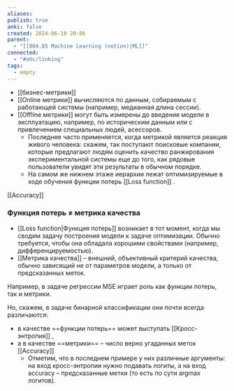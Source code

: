 ```yaml
---
aliases: 
publish: true
anki: false
created: 2024-06-18 20:06
parent:
  - "[[004.85 Machine Learning (notion)|ML]]"
connected:
  - "#обс/linking"
tags:
  - empty
---
```


- [[бизнес-метрики]]
- [[Online метрики]] вычисляются по данным, собираемым с работающей системы (например, медианная длина сессии). 
- [[Offline метрики]] могут быть измерены до введения модели в эксплуатацию, например, по историческим данным или с привлечением специальных людей, асессоров. 
	- Последнее часто применяется, когда метрикой является реакция живого человека: скажем, так поступают поисковые компании, которые предлагают людям оценить качество ранжирования экспериментальной системы еще до того, как рядовые пользователи увидят эти результаты в обычном порядке. 
	- На самом же нижнем этаже иерархии лежат оптимизируемые в ходе обучения функции потерь [[Loss function]] .

[[Accuracy]]


### Функция потерь ≠ метрика качества

- [[Loss function|Функция потерь]] возникает в тот момент, когда мы сводим задачу построения модели к задаче оптимизации. Обычно требуется, чтобы она обладала хорошими свойствами (например, дифференцируемостью).
- [[Метрика качества]] – внешний, объективный критерий качества, обычно зависящий не от параметров модели, а только от предсказанных меток.

Например, в задаче регрессии MSE играет роль как функции потерь, так и метрики. 

Но, скажем, в задаче бинарной классификации они почти всегда различаются: 
- в качестве ==функции потерь== может выступать [[Кросс-энтропия]] , 
- а в качестве ==метрики== – число верно угаданных меток [[Accuracy]]
	- Отметим, что в последнем примере у них различные аргументы: на вход кросс-энтропии нужно подавать логиты, а на вход accuracy – предсказанные метки (то есть по сути argmax логитов).